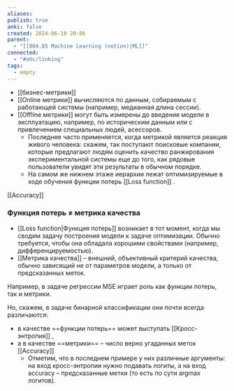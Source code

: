 ```yaml
---
aliases: 
publish: true
anki: false
created: 2024-06-18 20:06
parent:
  - "[[004.85 Machine Learning (notion)|ML]]"
connected:
  - "#обс/linking"
tags:
  - empty
---
```


- [[бизнес-метрики]]
- [[Online метрики]] вычисляются по данным, собираемым с работающей системы (например, медианная длина сессии). 
- [[Offline метрики]] могут быть измерены до введения модели в эксплуатацию, например, по историческим данным или с привлечением специальных людей, асессоров. 
	- Последнее часто применяется, когда метрикой является реакция живого человека: скажем, так поступают поисковые компании, которые предлагают людям оценить качество ранжирования экспериментальной системы еще до того, как рядовые пользователи увидят эти результаты в обычном порядке. 
	- На самом же нижнем этаже иерархии лежат оптимизируемые в ходе обучения функции потерь [[Loss function]] .

[[Accuracy]]


### Функция потерь ≠ метрика качества

- [[Loss function|Функция потерь]] возникает в тот момент, когда мы сводим задачу построения модели к задаче оптимизации. Обычно требуется, чтобы она обладала хорошими свойствами (например, дифференцируемостью).
- [[Метрика качества]] – внешний, объективный критерий качества, обычно зависящий не от параметров модели, а только от предсказанных меток.

Например, в задаче регрессии MSE играет роль как функции потерь, так и метрики. 

Но, скажем, в задаче бинарной классификации они почти всегда различаются: 
- в качестве ==функции потерь== может выступать [[Кросс-энтропия]] , 
- а в качестве ==метрики== – число верно угаданных меток [[Accuracy]]
	- Отметим, что в последнем примере у них различные аргументы: на вход кросс-энтропии нужно подавать логиты, а на вход accuracy – предсказанные метки (то есть по сути argmax логитов).